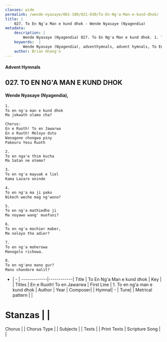 ```yaml
---
classes: wide
permalink: /wende-nyasaye/001-100/021-030/To-En-Ng'a-Man-e-kund-dhok/
title: |
    027. To En Ng'a Man e kund dhok - Wende Nyasaye (Nyagendia)
metadata:
    description: |
        Wende Nyasaye (Nyagendia) 027. To En Ng'a Man e kund dhok. 1. To en ng'a man e kund dhok Ma jokwath olamo cha?  Chorus: En e Ruoth! To en Jawarwa En e Ruoth! Moloyo duto Wanagone chongwa piny Pakeuru Yesu Ruoth  2. To en nga'e thim kucha Ma Satan ne otemo?  3. To en ng'a mayuak e liel Kama Lazaro oninde  4. To en ng'a ma ji pako Nikech weche mag ng'wono?  5. To en ng'a mathiedho ji Ma noyawo wang' muofuni?  6. To en ng'a mochier maber, Ma noloyo tho adier?  7. To en ng'a moherowa Manogolo richowa.  8. To en ng'ano mano gur? Mano chandore malit?  
    keywords:  |
        Wende Nyasaye (Nyagendia), adventhymnals, advent hymnals, To En Ng'a Man e kund dhok, 1. To en ng'a man e kund dhok. En e Ruoth! To en Jawarwa
    author: Brian Onang'o
---
```


#### Advent Hymnals
## 027. TO EN NG'A MAN E KUND DHOK
####  Wende Nyasaye (Nyagendia),

```txt
1.
To en ng'a man e kund dhok
Ma jokwath olamo cha?

Chorus:
En e Ruoth! To en Jawarwa
En e Ruoth! Moloyo duto
Wanagone chongwa piny
Pakeuru Yesu Ruoth

2.
To en nga'e thim kucha
Ma Satan ne otemo?

3.
To en ng'a mayuak e liel
Kama Lazaro oninde

4.
To en ng'a ma ji pako
Nikech weche mag ng'wono?

5.
To en ng'a mathiedho ji
Ma noyawo wang' muofuni?

6.
To en ng'a mochier maber,
Ma noloyo tho adier?

7.
To en ng'a moherowa
Manogolo richowa.

8.
To en ng'ano mano gur?
Mano chandore malit?


```

- |   -  |
-------------|------------|
Title | To En Ng'a Man e kund dhok |
Key |  |
Titles | En e Ruoth! To en Jawarwa |
First Line | 1. To en ng'a man e kund dhok |
Author | 
Year | 
Composer| |
Hymnal|  - |
Tune|  |
Metrical pattern | |
# Stanzas |  |
Chorus |  |
Chorus Type |  |
Subjects | |
Texts |  |
Print Texts | 
Scripture Song |  |
    
